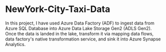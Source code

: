 # NewYork-City-Taxi-Data
In this project, I have used Azure Data Factory (ADF) to ingest data from Azure SQL Database into Azure Data Lake Storage Gen2 (ADLS Gen2). Once the data is landed in the lake, transform it via mapping data flows, data factory's native transformation service, and sink it into Azure Synapse Analytics.
